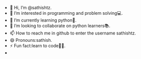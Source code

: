 - 👋 Hi, I’m @sathishtz.
- 👀 I’m interested in programming and problem solving💻.
- 🌱 I’m currently learning python🐍.
- 💞️ I’m looking to collaborate on python learners📚.
- 📫 How to reach me in github to enter the username sathishtz.
- 😄 Pronouns:sathish.
- ⚡ Fun fact:learn to code👨‍💻.
-

<!---
sathishtz/sathishtz is a ✨ special ✨ repository because its `README.md` (this file) appears on your GitHub profile.
You can click the Preview link to take a look at your changes.
--->
